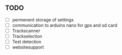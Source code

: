 

## TODO
* [ ] permenent storage of settings
* [ ] communication to arduino nano for gps and sd card
* [ ] Trackscanner
* [ ] Trackselection
* [ ] Test detection
* [ ] websitesupport